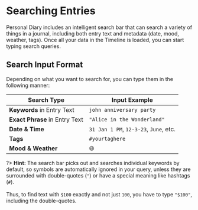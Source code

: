 # Searching Entries

Personal Diary includes an intelligent search bar that can search a variety of things in a journal, including both entry text and metadata (date, mood, weather, tags). Once all your data in the Timeline is loaded, you can start typing search queries.

## Search Input Format

Depending on what you want to search for, you can type them in the following manner:

| Search Type | Input Example |
|---|---|
| **Keywords** in Entry Text | `john anniversary party` |
| **Exact Phrase** in Entry Text | `"Alice in the Wonderland"` |
| **Date & Time** | `31 Jan 1 PM`, `12-3-23`, `June`, etc. |
| **Tags** | `#yourtaghere` |
| **Mood & Weather** | `😃` |

?> **Hint:** The search bar picks out and searches individual keywords by default, so symbols are automatically ignored in your query, unless they are surrounded with double-quotes (`"`) or have a special meaning like hashtags (`#`). <br /><br /> Thus, to find text with `$100` exactly and not just `100`, you have to type `"$100"`, including the double-quotes.
